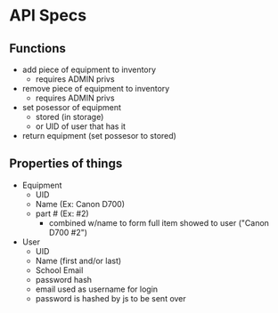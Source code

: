 # API Specs
## Functions
- add piece of equipment to inventory
  - requires ADMIN privs
- remove piece of equipment to inventory
  - requires ADMIN privs
- set posessor of equipment
  - stored (in storage)
  - or UID of user that has it
- return equipment (set possesor to stored)
## Properties of things
- Equipment
  - UID
  - Name (Ex: Canon D700)
  - part # (Ex: #2)
    - combined w/name to form full item showed to user ("Canon D700 #2")
- User
  - UID
  - Name (first and/or last)
  - School Email
  - password hash
  - email used as username for login
  - password is hashed by js to be sent over 
